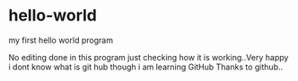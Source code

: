 # hello-world
my first hello world program

No editing done in this program just checking how it is working..Very happy i dont know what is git hub though i am learning GitHub Thanks to github..
